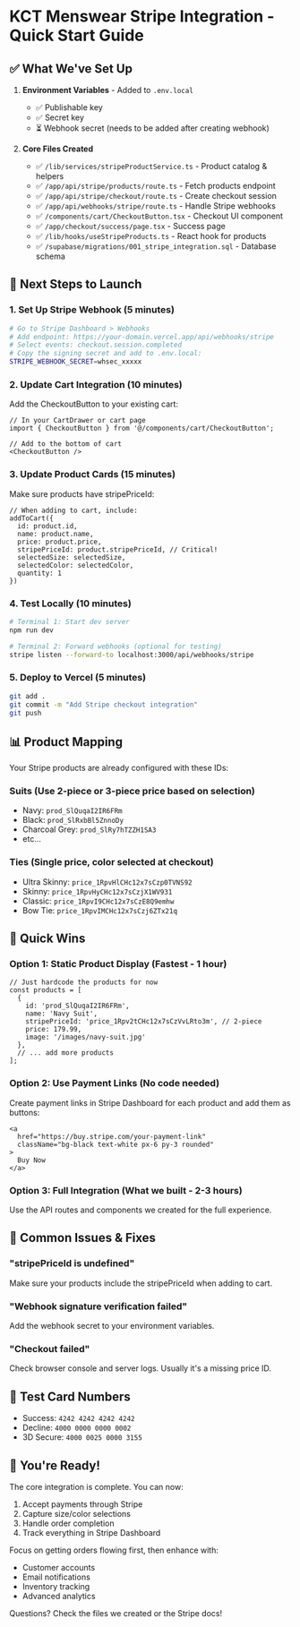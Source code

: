 # KCT Menswear Stripe Integration - Quick Start Guide

## ✅ What We've Set Up

1. **Environment Variables** - Added to `.env.local`
   - ✅ Publishable key
   - ✅ Secret key
   - ⏳ Webhook secret (needs to be added after creating webhook)

2. **Core Files Created**
   - ✅ `/lib/services/stripeProductService.ts` - Product catalog & helpers
   - ✅ `/app/api/stripe/products/route.ts` - Fetch products endpoint
   - ✅ `/app/api/stripe/checkout/route.ts` - Create checkout session
   - ✅ `/app/api/webhooks/stripe/route.ts` - Handle Stripe webhooks
   - ✅ `/components/cart/CheckoutButton.tsx` - Checkout UI component
   - ✅ `/app/checkout/success/page.tsx` - Success page
   - ✅ `/lib/hooks/useStripeProducts.ts` - React hook for products
   - ✅ `/supabase/migrations/001_stripe_integration.sql` - Database schema

## 🚀 Next Steps to Launch

### 1. Set Up Stripe Webhook (5 minutes)
```bash
# Go to Stripe Dashboard > Webhooks
# Add endpoint: https://your-domain.vercel.app/api/webhooks/stripe
# Select events: checkout.session.completed
# Copy the signing secret and add to .env.local:
STRIPE_WEBHOOK_SECRET=whsec_xxxxx
```

### 2. Update Cart Integration (10 minutes)
Add the CheckoutButton to your existing cart:
```tsx
// In your CartDrawer or cart page
import { CheckoutButton } from '@/components/cart/CheckoutButton';

// Add to the bottom of cart
<CheckoutButton />
```

### 3. Update Product Cards (15 minutes)
Make sure products have stripePriceId:
```tsx
// When adding to cart, include:
addToCart({
  id: product.id,
  name: product.name,
  price: product.price,
  stripePriceId: product.stripePriceId, // Critical!
  selectedSize: selectedSize,
  selectedColor: selectedColor,
  quantity: 1
})
```

### 4. Test Locally (10 minutes)
```bash
# Terminal 1: Start dev server
npm run dev

# Terminal 2: Forward webhooks (optional for testing)
stripe listen --forward-to localhost:3000/api/webhooks/stripe
```

### 5. Deploy to Vercel (5 minutes)
```bash
git add .
git commit -m "Add Stripe checkout integration"
git push
```

## 📊 Product Mapping

Your Stripe products are already configured with these IDs:

### Suits (Use 2-piece or 3-piece price based on selection)
- Navy: `prod_SlQuqaI2IR6FRm`
- Black: `prod_SlRxbBl5ZnnoDy`
- Charcoal Grey: `prod_SlRy7hTZZH1SA3`
- etc...

### Ties (Single price, color selected at checkout)
- Ultra Skinny: `price_1RpvHlCHc12x7sCzp0TVNS92`
- Skinny: `price_1RpvHyCHc12x7sCzjX1WV931`
- Classic: `price_1RpvI9CHc12x7sCzE8Q9emhw`
- Bow Tie: `price_1RpvIMCHc12x7sCzj6ZTx21q`

## 🎯 Quick Wins

### Option 1: Static Product Display (Fastest - 1 hour)
```tsx
// Just hardcode the products for now
const products = [
  {
    id: 'prod_SlQuqaI2IR6FRm',
    name: 'Navy Suit',
    stripePriceId: 'price_1Rpv2tCHc12x7sCzVvLRto3m', // 2-piece
    price: 179.99,
    image: '/images/navy-suit.jpg'
  },
  // ... add more products
];
```

### Option 2: Use Payment Links (No code needed)
Create payment links in Stripe Dashboard for each product and add them as buttons:
```tsx
<a 
  href="https://buy.stripe.com/your-payment-link"
  className="bg-black text-white px-6 py-3 rounded"
>
  Buy Now
</a>
```

### Option 3: Full Integration (What we built - 2-3 hours)
Use the API routes and components we created for the full experience.

## 🐛 Common Issues & Fixes

### "stripePriceId is undefined"
Make sure your products include the stripePriceId when adding to cart.

### "Webhook signature verification failed"
Add the webhook secret to your environment variables.

### "Checkout failed"
Check browser console and server logs. Usually it's a missing price ID.

## 📱 Test Card Numbers
- Success: `4242 4242 4242 4242`
- Decline: `4000 0000 0000 0002`
- 3D Secure: `4000 0025 0000 3155`

## 🎉 You're Ready!

The core integration is complete. You can now:
1. Accept payments through Stripe
2. Capture size/color selections
3. Handle order completion
4. Track everything in Stripe Dashboard

Focus on getting orders flowing first, then enhance with:
- Customer accounts
- Email notifications  
- Inventory tracking
- Advanced analytics

Questions? Check the files we created or the Stripe docs!